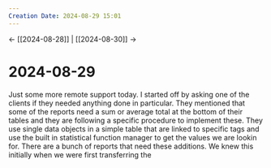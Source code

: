 ```yaml
---
Creation Date: 2024-08-29 15:01
---
```


<- [[2024-08-28]] | [[2024-08-30]]  ->

# 2024-08-29
Just some more remote support today. I started off by asking one of the clients if they needed anything done in particular. They mentioned that some of the reports need a sum or average total at the bottom of their tables and they are following a specific procedure to implement these. They use single data objects in a simple table that are linked to specific tags and use the built in statistical function manager to get the values we are lookin for. There are a bunch of reports that need these additions. We knew this initially when we were first transferring the 